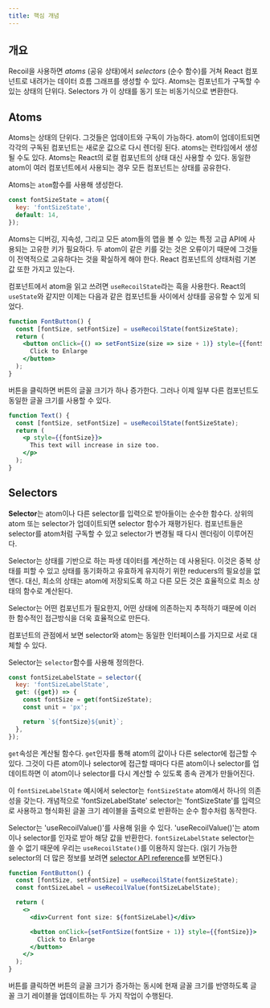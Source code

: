 ```yaml
---
title: 핵심 개념
---
```


## 개요

Recoil을 사용하면 *atoms* (공유 상태)에서 *selectors* (순수 함수)를 거쳐 React 컴포넌트로 내려가는 데이터 흐름 그래프를 생성할 수 있다.
Atoms는 컴포넌트가 구독할 수 있는 상태의 단위다. Selectors 가 이 상태를 동기 또는 비동기식으로 변환한다.

## Atoms

Atoms는 상태의 단위다. 그것들은 업데이트와 구독이 가능하다. atom이 업데이트되면 각각의 구독된 컴포넌트는 새로운 값으로 다시 렌더링 된다. atoms는 런타임에서 생성될 수도 있다. Atoms는 React의 로컬 컴포넌트의 상태 대신 사용할 수 있다. 동일한 atom이 여러 컴포넌트에서 사용되는 경우 모든 컴포넌트는 상태를 공유한다.

Atoms는 `atom`함수를 사용해 생성한다.

```javascript
const fontSizeState = atom({
  key: 'fontSizeState',
  default: 14,
});
```

Atoms는 디버깅, 지속성, 그리고 모든 atom들의 맵을 볼 수 있는 특정 고급 API에 사용되는 고유한 키가 필요하다. 두 atom이 같은 키를 갖는 것은 오류이기 때문에 그것들이 전역적으로 고유하다는 것을 확실하게 해야 한다. React 컴포넌트의 상태처럼 기본값 또한 가지고 있는다.

컴포넌트에서 atom을 읽고 쓰려면 `useRecoilState`라는 흑을 사용한다. React의 `useState`와 같지만 이제는 다음과 같은 컴포넌트들 사이에서 상태를 공유할 수 있게 되었다.

```jsx
function FontButton() {
  const [fontSize, setFontSize] = useRecoilState(fontSizeState);
  return (
    <button onClick={() => setFontSize(size => size + 1)} style={{fontSize}}>
      Click to Enlarge
    </button>
  );
}
```

버튼을 클릭하면 버튼의 글꼴 크기가 하나 증가한다. 그러나 이제 일부 다른 컴포넌트도 동일한 글꼴 크기를 사용할 수 있다.

```jsx
function Text() {
  const [fontSize, setFontSize] = useRecoilState(fontSizeState);
  return (
    <p style={{fontSize}}>
      This text will increase in size too.
    </p>
  );
}
```


## Selectors

**Selector**는 atom이나 다른 selector를 입력으로 받아들이는 순수한 함수다.
상위의 atom 또는 selector가 업데이트되면 selector 함수가 재평가된다. 
컴포넌트들은 selector를 atom처럼 구독할 수 있고 selector가 변경될 때 다시 렌더링이 이루어진다.

Selector는 상태를 기반으로 하는 파생 데이터를 계산하는 데 사용된다. 
이것은 중복 상태를 피할 수 있고 상태를 동기화하고 유효하게 유지하기 위한 reducers의 필요성을 없앤다. 
대신, 최소의 상태는 atom에 저장되도록 하고 다른 모든 것은 효율적으로 최소 상태의 함수로 계산된다.

Selector는 어떤 컴포넌트가 필요한지, 어떤 상태에 의존하는지 추적하기 때문에 이러한 함수적인 접근방식을 더욱 효율적으로 만든다.

컴포넌트의 관점에서 보면 selector와 atom는 동일한 인터페이스를 가지므로 서로 대체할 수 있다.

Selector는 `selector`함수를 사용해 정의한다.

```javascript
const fontSizeLabelState = selector({
  key: 'fontSizeLabelState',
  get: ({get}) => {
    const fontSize = get(fontSizeState);
    const unit = 'px';

    return `${fontSize}${unit}`;
  },
});
```

`get`속성은 계산될 함수다. `get`인자를 통해 atom의 값이나 다른 selector에 접근할 수 있다.
그것이 다른 atom이나 selector에 접근할 때마다 다른 atom이나 selector를 업데이트하면 이 atom이나 selector를 다시 계산할 수 있도록 종속 관계가 만들어진다.

이 `fontSizeLabelState` 예시에서 selector는 `fontSizeState` atom에서 하나의 의존성을 갖는다.
개념적으로 'fontSizeLabelState' selector는 'fontSizeState'를 입력으로 사용하고 형식화된 글꼴 크기 레이블을 출력으로 반환하는 순수 함수처럼 동작한다.

Selector는 'useRecoilValue()'를 사용해 읽을 수 있다. 'useRecoilValue()'는 atom이나 selector를 인자로 받아 해당 값을 반환한다.
`fontSizeLabelState` selector는 쓸 수 없기 때문에 우리는 `useRecoilState()`를 이용하지 않는다. (읽기 가능한 selector의 더 많은 정보를 보려면 [selector API reference](/docs/api-reference/core/selector)를 보면된다.)

```jsx
function FontButton() {
  const [fontSize, setFontSize] = useRecoilState(fontSizeState);
  const fontSizeLabel = useRecoilValue(fontSizeLabelState);

  return (
    <>
      <div>Current font size: ${fontSizeLabel}</div>

      <button onClick={setFontSize(fontSize + 1)} style={{fontSize}}>
        Click to Enlarge
      </button>
    </>
  );
}
```

버튼를 클릭하면 버튼의 글꼴 크기가 증가하는 동시에 현재 글꼴 크기를 반영하도록 글꼴 크기 레이블을 업데이트하는 두 가지 작업이 수행된다.

